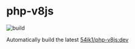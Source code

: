 # php-v8js

![build](https://github.com/5t-RawBeRry/php-v8js/workflows/build/badge.svg)

Automatically build the latest [54ik1/php-v8js:dev](https://hub.docker.com/r/54ik1/php-v8js)

